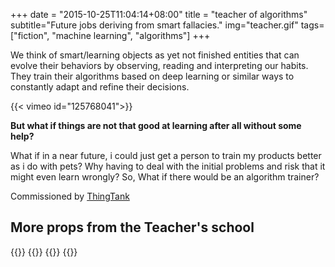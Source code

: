 +++
date = "2015-10-25T11:04:14+08:00"
title = "teacher of algorithms"
subtitle="Future jobs deriving from smart fallacies."
img="teacher.gif"
tags=["fiction", "machine learning", "algorithms"]
+++

We think of smart/learning objects as yet not finished entities that can evolve their behaviors by observing, reading and interpreting our habits. They train their algorithms based on deep learning or similar ways to constantly adapt and refine their decisions.


{{< vimeo id="125768041">}}


**But what if things are not that good at learning after all without some help?**

What if in a near future, i could just get a person to train my products better as i do with pets?
Why having to deal with the initial problems and risk that it might even learn wrongly?
So, What if there would be an algorithm trainer?

Commissioned by [ThingTank](http://thingtank.org/)

## More props from the Teacher's school

{{<image img="studio.jpg">}}
{{<image img="Training+dirt.jpg">}}
{{<image img="punish.jpg">}}
{{<image img="training.jpg">}}

<!-- By [Simone Rebaudengo](http://www.simonerebaudengo.com/#/teacher/) -->
